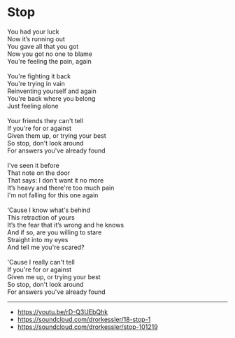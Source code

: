 # Stop

You had your luck\
Now it’s running out\
You gave all that you got\
Now you got no one to blame\
You're feeling the pain, again\
\
You're fighting it back\
You're trying in vain\
Reinventing yourself and again\
You're back where you belong\
Just feeling alone\
\
Your friends they can't tell\
If you're for or against\
Given them up, or trying your best\
So stop, don't look around\
For answers you've already found\
\
I've seen it before\
That note on the door\
That says: I don't want it no more\
It’s heavy and there're too much pain\
I'm not falling for this one again\
\
‘Cause I know what's behind\
This retraction of yours\
It’s the fear that it’s wrong and he knows\
And if so, are you willing to stare\
Straight into my eyes\
And tell me you're scared?\
\
'Cause I really can't tell\
If you're for or against\
Given me up, or trying your best\
So stop, don't look around\
For answers you've already found

---
- https://youtu.be/rD-Q3UEbQhk
- https://soundcloud.com/drorkessler/18-stop-1
- https://soundcloud.com/drorkessler/stop-101219
